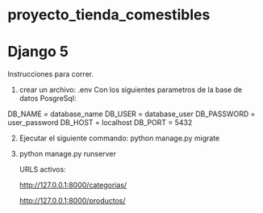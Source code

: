 # proyecto_tienda_comestibles
# Django 5

Instrucciones para correr.
1. crear un archivo: .env
Con los siguientes parametros de la base de datos PosgreSql:
   
DB_NAME = database_name
DB_USER = database_user
DB_PASSWORD = user_password
DB_HOST = localhost
DB_PORT = 5432  

2. Ejecutar el siguiente commando:
   python manage.py migrate
4. python manage.py runserver

   URLS activos:
   
   http://127.0.0.1:8000/categorias/
   
   http://127.0.0.1:8000/productos/
